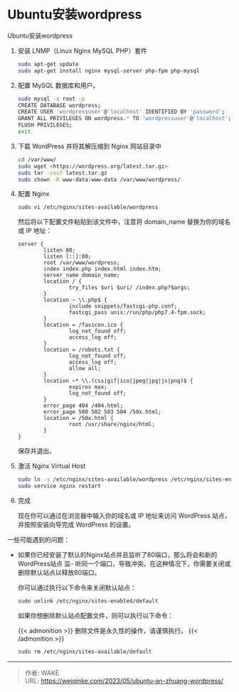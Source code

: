 # Ubuntu安装wordpress


Ubuntu安装wordpress

<!--more-->

1. 安装 LNMP（Linux Nginx MySQL PHP）套件

    ```bash
    sudo apt-get update
    sudo apt-get install nginx mysql-server php-fpm php-mysql
    
    ```

2. 配置 MySQL 数据库和用户。

    ```bash
    sudo mysql -u root -p
    CREATE DATABASE wordpress;
    CREATE USER 'wordpressuser'@'localhost' IDENTIFIED BY 'password';
    GRANT ALL PRIVILEGES ON wordpress.* TO 'wordpressuser'@'localhost';
    FLUSH PRIVILEGES;
    exit
    ```

3. 下载 WordPress 并将其解压缩到 Nginx 网站目录中

    ```bash
    cd /var/www/
    sudo wget <https://wordpress.org/latest.tar.gz>
    sudo tar -zxvf latest.tar.gz
    sudo chown -R www-data:www-data /var/www/wordpress/
    
    ```

4. 配置 Nginx

    ```bash
    sudo vi /etc/nginx/sites-available/wordpress
    
    ```

   然后将以下配置文件粘贴到该文件中，注意将 domain_name 替换为你的域名或 IP 地址：

    ```
    server {
            listen 80;
            listen [::]:80;
            root /var/www/wordpress;
            index index.php index.html index.htm;
            server_name domain_name;
            location / {
                    try_files $uri $uri/ /index.php?$args;
            }
            location ~ \\.php$ {
                    include snippets/fastcgi-php.conf;
                    fastcgi_pass unix:/run/php/php7.4-fpm.sock;
            }
            location = /favicon.ico {
                    log_not_found off;
                    access_log off;
            }
            location = /robots.txt {
                    log_not_found off;
                    access_log off;
                    allow all;
            }
            location ~* \\.(css|gif|ico|jpeg|jpg|js|png)$ {
                    expires max;
                    log_not_found off;
            }
            error_page 404 /404.html;
            error_page 500 502 503 504 /50x.html;
            location = /50x.html {
                    root /usr/share/nginx/html;
            }
    }
    
    ```

   保存并退出。

5. 激活 Nginx Virtual Host

    ```bash
    sudo ln -s /etc/nginx/sites-available/wordpress /etc/nginx/sites-enabled/
    sudo service nginx restart
    
    ```

6. 完成

   现在你可以通过在浏览器中输入你的域名或 IP 地址来访问 WordPress 站点，并按照安装向导完成 WordPress 的设置。

一些可能遇到的问题：

- 如果你已经安装了默认的Nginx站点并且监听了80端口，那么将会和新的WordPress站点 监-
  听同一个端口，导致冲突。在这种情况下，你需要关闭或删除默认站点以释放80端口。

  你可以通过执行以下命令来关闭默认站点：

    ```bash
    sudo unlink /etc/nginx/sites-enabled/default
    ```

  如果你想删除默认站点配置文件，则可以执行以下命令：

  {{< admonition >}}
  删除文件是永久性的操作，请谨慎执行。
  {{< /admonition >}}

    ```bash
    sudo rm /etc/nginx/sites-available/default
    ```


---

> 作者: WAKE  
> URL: https://weiqinke.com/2023/05/ubuntu-an-zhuang-wordpress/  

